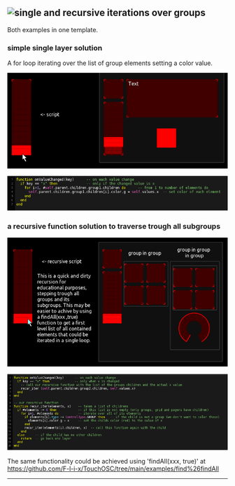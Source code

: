 ## ![single and recursive iterations over groups ](group_iterator.tosc)

Both examples in one template.

### simple single layer solution 

A for loop iterating over the list of group elements setting a color value.

![group_iterator](pics/preview_1.gif) 


![group_script](pics/script_1.png)


### a recursive function solution to traverse trough all subgroups

![group_iterator](pics/preview_2.gif) 

![group_script](pics/script_2.png)

The same functionality could be achieved using 'findAll(xxx, true)' at https://github.com/F-l-i-x/TouchOSC/tree/main/examples/find%26findAll

---
